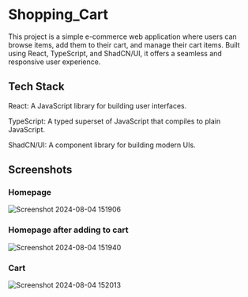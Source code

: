# Shopping_Cart

This project is a simple e-commerce web application where users can browse items, add them to their cart, and manage their cart items. Built using React, TypeScript, and ShadCN/UI, it offers a seamless and responsive user experience.
## Tech Stack
React: A JavaScript library for building user interfaces.

TypeScript: A typed superset of JavaScript that compiles to plain JavaScript.

ShadCN/UI: A component library for building modern UIs.

## Screenshots
### Homepage
![Screenshot 2024-08-04 151906](https://github.com/user-attachments/assets/235266c4-405b-4639-a509-b6adac0a2a0f)

### Homepage after adding to cart
![Screenshot 2024-08-04 151940](https://github.com/user-attachments/assets/592bfe30-fce2-4a33-bd32-b8aba124f298)

### Cart
![Screenshot 2024-08-04 152013](https://github.com/user-attachments/assets/595cb90e-736c-4885-b93f-25518095c53c)
